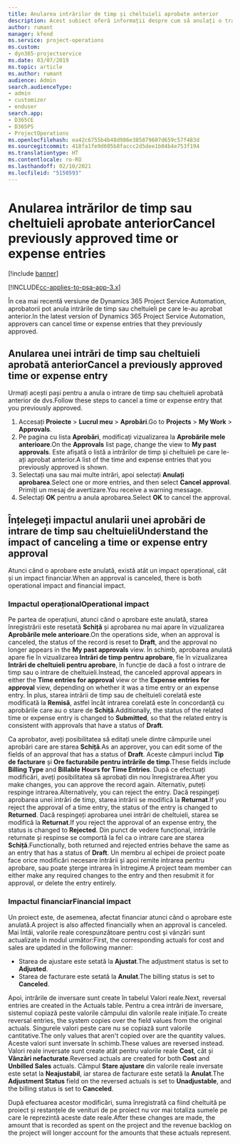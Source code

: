 ```yaml
---
title: Anularea intrărilor de timp și cheltuieli aprobate anterior
description: Acest subiect oferă informații despre cum să anulați o tranzacție de timp și cheltuieli de proiect aprobată anterior.
author: rumant
manager: kfend
ms.service: project-operations
ms.custom:
- dyn365-projectservice
ms.date: 03/07/2019
ms.topic: article
ms.author: rumant
audience: Admin
search.audienceType:
- admin
- customizer
- enduser
search.app:
- D365CE
- D365PS
- ProjectOperations
ms.openlocfilehash: ea42c6755b4b48d986e385879607d659c57f483d
ms.sourcegitcommit: 418fa1fe9d605b8faccc2d5dee1b04b4e753f194
ms.translationtype: HT
ms.contentlocale: ro-RO
ms.lasthandoff: 02/10/2021
ms.locfileid: "5150593"
---
```

# <a name="cancel-previously-approved-time-or-expense-entries"></a><span data-ttu-id="90e0e-103">Anularea intrărilor de timp sau cheltuieli aprobate anterior</span><span class="sxs-lookup"><span data-stu-id="90e0e-103">Cancel previously approved time or expense entries</span></span>

[!include [banner](../includes/psa-now-project-operations.md)]

[!INCLUDE[cc-applies-to-psa-app-3.x](../includes/cc-applies-to-psa-app-3x.md)]

<span data-ttu-id="90e0e-104">În cea mai recentă versiune de Dynamics 365 Project Service Automation, aprobatorii pot anula intrările de timp sau cheltuieli pe care le-au aprobat anterior.</span><span class="sxs-lookup"><span data-stu-id="90e0e-104">In the latest version of Dynamics 365 Project Service Automation, approvers can cancel time or expense entries that they previously approved.</span></span>

## <a name="cancel-a-previously-approved-time-or-expense-entry"></a><span data-ttu-id="90e0e-105">Anularea unei intrări de timp sau cheltuieli aprobată anterior</span><span class="sxs-lookup"><span data-stu-id="90e0e-105">Cancel a previously approved time or expense entry</span></span>

<span data-ttu-id="90e0e-106">Urmați acești pași pentru a anula o intrare de timp sau cheltuieli aprobată anterior de dvs.</span><span class="sxs-lookup"><span data-stu-id="90e0e-106">Follow these steps to cancel a time or expense entry that you previously approved.</span></span>

1. <span data-ttu-id="90e0e-107">Accesați **Proiecte** \> **Lucrul meu** \> **Aprobări**.</span><span class="sxs-lookup"><span data-stu-id="90e0e-107">Go to **Projects** \> **My Work** \> **Approvals**.</span></span>
2. <span data-ttu-id="90e0e-108">Pe pagina cu lista **Aprobări**, modificați vizualizarea la **Aprobările mele anterioare**.</span><span class="sxs-lookup"><span data-stu-id="90e0e-108">On the **Approvals** list page, change the view to **My past approvals**.</span></span> <span data-ttu-id="90e0e-109">Este afișată o listă a intrărilor de timp și cheltuieli pe care le-ați aprobat anterior.</span><span class="sxs-lookup"><span data-stu-id="90e0e-109">A list of the time and expense entries that you previously approved is shown.</span></span>
3. <span data-ttu-id="90e0e-110">Selectați una sau mai multe intrări, apoi selectați **Anulați aprobarea**.</span><span class="sxs-lookup"><span data-stu-id="90e0e-110">Select one or more entries, and then select **Cancel approval**.</span></span> <span data-ttu-id="90e0e-111">Primiți un mesaj de avertizare.</span><span class="sxs-lookup"><span data-stu-id="90e0e-111">You receive a warning message.</span></span>
4. <span data-ttu-id="90e0e-112">Selectați **OK** pentru a anula aprobarea.</span><span class="sxs-lookup"><span data-stu-id="90e0e-112">Select **OK** to cancel the approval.</span></span>

## <a name="understand-the-impact-of-canceling-a-time-or-expense-entry-approval"></a><span data-ttu-id="90e0e-113">Înțelegeți impactul anularii unei aprobări de intrare de timp sau cheltuieli</span><span class="sxs-lookup"><span data-stu-id="90e0e-113">Understand the impact of canceling a time or expense entry approval</span></span>

<span data-ttu-id="90e0e-114">Atunci când o aprobare este anulată, există atât un impact operațional, cât și un impact financiar.</span><span class="sxs-lookup"><span data-stu-id="90e0e-114">When an approval is canceled, there is both operational impact and financial impact.</span></span>

### <a name="operational-impact"></a><span data-ttu-id="90e0e-115">Impactul operațional</span><span class="sxs-lookup"><span data-stu-id="90e0e-115">Operational impact</span></span>

<span data-ttu-id="90e0e-116">Pe partea de operațiuni, atunci când o aprobare este anulată, starea înregistrării este resetată **Schiță** și aprobarea nu mai apare în vizualizarea **Aprobările mele anterioare**.</span><span class="sxs-lookup"><span data-stu-id="90e0e-116">On the operations side, when an approval is canceled, the status of the record is reset to **Draft**, and the approval no longer appears in the **My past approvals** view.</span></span> <span data-ttu-id="90e0e-117">În schimb, aprobarea anulată apare fie în vizualizarea **Intrări de timp pentru aprobare**, fie în vizualizarea **Intrări de cheltuieli pentru aprobare**, în funcție de dacă a fost o intrare de timp sau o intrare de cheltuieli.</span><span class="sxs-lookup"><span data-stu-id="90e0e-117">Instead, the canceled approval appears in either the **Time entries for approval** view or the **Expense entries for approval** view, depending on whether it was a time entry or an expense entry.</span></span> <span data-ttu-id="90e0e-118">În plus, starea intrării de timp sau de cheltuieli corelată este modificată la **Remisă**, astfel încât intrarea corelată este în concordanță cu aprobările care au o stare de **Schiță**.</span><span class="sxs-lookup"><span data-stu-id="90e0e-118">Additionally, the status of the related time or expense entry is changed to **Submitted**, so that the related entry is consistent with approvals that have a status of **Draft**.</span></span>

<span data-ttu-id="90e0e-119">Ca aprobator, aveți posibilitatea să editați unele dintre câmpurile unei aprobări care are starea **Schiță**.</span><span class="sxs-lookup"><span data-stu-id="90e0e-119">As an approver, you can edit some of the fields of an approval that has a status of **Draft**.</span></span> <span data-ttu-id="90e0e-120">Aceste câmpuri includ **Tip de facturare** și **Ore facturabile pentru intrările de timp**.</span><span class="sxs-lookup"><span data-stu-id="90e0e-120">These fields include **Billing Type** and **Billable Hours for Time Entries**.</span></span> <span data-ttu-id="90e0e-121">După ce efectuați modificări, aveți posibilitatea să aprobați din nou înregistrarea.</span><span class="sxs-lookup"><span data-stu-id="90e0e-121">After you make changes, you can approve the record again.</span></span> <span data-ttu-id="90e0e-122">Alternativ, puteți respinge intrarea.</span><span class="sxs-lookup"><span data-stu-id="90e0e-122">Alternatively, you can reject the entry.</span></span> <span data-ttu-id="90e0e-123">Dacă respingeți aprobarea unei intrări de timp, starea intrării se modifică la **Returnat**.</span><span class="sxs-lookup"><span data-stu-id="90e0e-123">If you reject the approval of a time entry, the status of the entry is changed to **Returned**.</span></span> <span data-ttu-id="90e0e-124">Dacă respingeți aprobarea unei intrări de cheltuieli, starea se modifică la **Returnat**.</span><span class="sxs-lookup"><span data-stu-id="90e0e-124">If you reject the approval of an expense entry, the status is changed to **Rejected**.</span></span> <span data-ttu-id="90e0e-125">Din punct de vedere funcțional, intrările returnate și respinse se comportă la fel ca o intrare care are starea **Schiță**.</span><span class="sxs-lookup"><span data-stu-id="90e0e-125">Functionally, both returned and rejected entries behave the same as an entry that has a status of **Draft**.</span></span> <span data-ttu-id="90e0e-126">Un membru al echipei de proiect poate face orice modificări necesare intrării și apoi remite intrarea pentru aprobare, sau poate șterge intrarea în întregime.</span><span class="sxs-lookup"><span data-stu-id="90e0e-126">A project team member can either make any required changes to the entry and then resubmit it for approval, or delete the entry entirely.</span></span>

### <a name="financial-impact"></a><span data-ttu-id="90e0e-127">Impactul financiar</span><span class="sxs-lookup"><span data-stu-id="90e0e-127">Financial impact</span></span>

<span data-ttu-id="90e0e-128">Un proiect este, de asemenea, afectat financiar atunci când o aprobare este anulată.</span><span class="sxs-lookup"><span data-stu-id="90e0e-128">A project is also affected financially when an approval is canceled.</span></span> <span data-ttu-id="90e0e-129">Mai întâi, valorile reale corespunzătoare pentru cost și vânzări sunt actualizate în modul următor:</span><span class="sxs-lookup"><span data-stu-id="90e0e-129">First, the corresponding actuals for cost and sales are updated in the following manner:</span></span>

- <span data-ttu-id="90e0e-130">Starea de ajustare este setată la **Ajustat**.</span><span class="sxs-lookup"><span data-stu-id="90e0e-130">The adjustment status is set to **Adjusted**.</span></span>
- <span data-ttu-id="90e0e-131">Starea de facturare este setată la **Anulat**.</span><span class="sxs-lookup"><span data-stu-id="90e0e-131">The billing status is set to **Canceled**.</span></span>

<span data-ttu-id="90e0e-132">Apoi, intrările de inversare sunt create în tabelul Valori reale.</span><span class="sxs-lookup"><span data-stu-id="90e0e-132">Next, reversal entries are created in the Actuals table.</span></span> <span data-ttu-id="90e0e-133">Pentru a crea intrări de inversare, sistemul copiază peste valorile câmpului din valorile reale inițiale.</span><span class="sxs-lookup"><span data-stu-id="90e0e-133">To create reversal entries, the system copies over the field values from the original actuals.</span></span> <span data-ttu-id="90e0e-134">Singurele valori peste care nu se copiază sunt valorile cantitative.</span><span class="sxs-lookup"><span data-stu-id="90e0e-134">The only values that aren't copied over are the quantity values.</span></span> <span data-ttu-id="90e0e-135">Aceste valori sunt inversate în schimb.</span><span class="sxs-lookup"><span data-stu-id="90e0e-135">These values are reversed instead.</span></span> <span data-ttu-id="90e0e-136">Valori reale inversate sunt create atât pentru valorile reale **Cost**, cât și **Vânzări nefacturate**.</span><span class="sxs-lookup"><span data-stu-id="90e0e-136">Reversed actuals are created for both **Cost** and **Unbilled Sales** actuals.</span></span> <span data-ttu-id="90e0e-137">Câmpul **Stare ajustare** din valorile reale inversate este setat la **Neajustabil**, iar starea de facturare este setată la **Anulat**.</span><span class="sxs-lookup"><span data-stu-id="90e0e-137">The **Adjustment Status** field on the reversed actuals is set to **Unadjustable**, and the billing status is set to **Canceled**.</span></span>

<span data-ttu-id="90e0e-138">După efectuarea acestor modificări, suma înregistrată ca fiind cheltuită pe proiect și restanțele de venituri de pe proiect nu vor mai totaliza sumele pe care le reprezintă aceste date reale.</span><span class="sxs-lookup"><span data-stu-id="90e0e-138">After these changes are made, the amount that is recorded as spent on the project and the revenue backlog on the project will longer account for the amounts that these actuals represent.</span></span>
